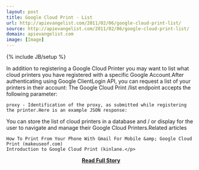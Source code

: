 ```yaml
---
layout: post
title: Google Cloud Print - List
url: http://apievangelist.com/2011/02/06/google-cloud-print-list/
source: http://apievangelist.com/2011/02/06/google-cloud-print-list/
domain: apievangelist.com
image: [Image]
---
```

{% include JB/setup %}<p>In addition to registering a Google Cloud Printer you may want to list what cloud printers you have registered with a specific Google Account.After authenticating using Google ClientLogin API,  you can request a list of your printers in their account:
 The Google Cloud Print  /list endpoint accepts the following parameter:

	proxy - Identification of the proxy, as submitted while registering the printer.Here is an example JSON response:
You can store the list of cloud printers in a database and / or display for the user to navigate and manage their Google Cloud Printers.Related articles

	How To Print From Your Phone With Gmail For Mobile &amp; Google Cloud Print (makeuseof.com)
	Introduction to Google Cloud Print (kinlane.</p>
<center><p><a href="http://apievangelist.com/2011/02/06/google-cloud-print-list/" style='padding:25px; font-sze:18px; font-weight: bold;'>Read Full Story</a></p></center>
